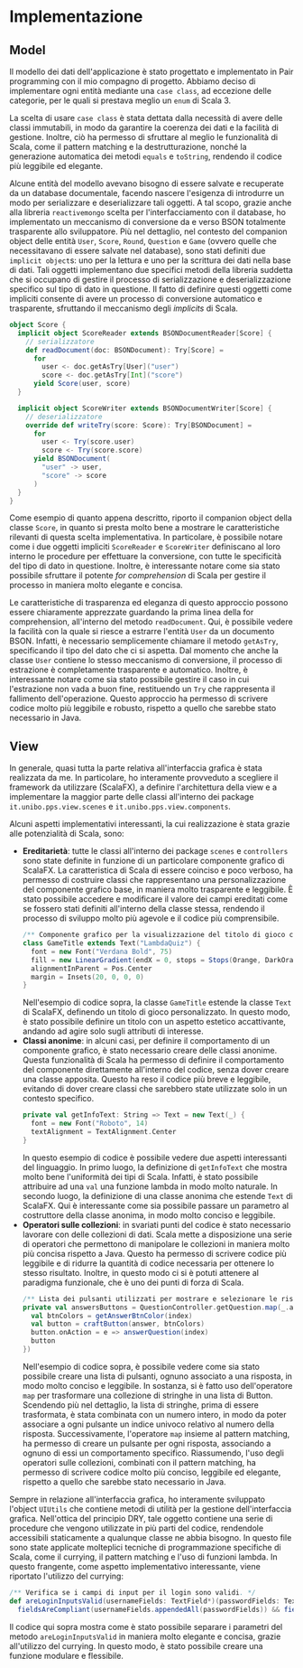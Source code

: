 # Implementazione

## Model
Il modello dei dati dell'applicazione è stato progettato e implementato in Pair programming con il mio compagno di progetto. Abbiamo deciso di implementare ogni entità mediante una `case class`, ad eccezione delle categorie, per le quali si prestava meglio un `enum` di Scala 3.

La scelta di usare `case class` è stata dettata dalla necessità di avere delle classi immutabili, in modo da garantire la coerenza dei dati e la facilità di gestione. Inoltre, ciò ha permesso di sfruttare al meglio le funzionalità di Scala, come il pattern matching e la destrutturazione, nonché la generazione automatica dei metodi `equals` e `toString`, rendendo il codice più leggibile ed elegante.

Alcune entità del modello avevano bisogno di essere salvate e recuperate da un database documentale, facendo nascere l'esigenza di introdurre un modo per serializzare e deserializzare tali oggetti. A tal scopo, grazie anche alla libreria `reactivemongo` scelta per l'interfacciamento con il database, ho implementato un meccanismo di conversione da e verso BSON totalmente trasparente allo sviluppatore. Più nel dettaglio, nel contesto del companion object delle entità `User`, `Score`, `Round`, `Question` e `Game` (ovvero quelle che necessitavano di essere salvate nel database), sono stati definiti due `implicit object`s: uno per la lettura e uno per la scrittura dei dati nella base di dati. Tali oggetti implementano due specifici metodi della libreria suddetta che si occupano di gestire il processo di serializzazione e deserializzazione specifico sul tipo di dato in questione. Il fatto di definire questi oggetti come impliciti consente di avere un processo di conversione automatico e trasparente, sfruttando il meccanismo degli _implicits_ di Scala.
```scala
object Score {
  implicit object ScoreReader extends BSONDocumentReader[Score] {
    // serializzatore
    def readDocument(doc: BSONDocument): Try[Score] =
      for
        user <- doc.getAsTry[User]("user")
        score <- doc.getAsTry[Int]("score")
      yield Score(user, score)
  }

  implicit object ScoreWriter extends BSONDocumentWriter[Score] {
    // deserializzatore
    override def writeTry(score: Score): Try[BSONDocument] =
      for
        user <- Try(score.user)
        score <- Try(score.score)
      yield BSONDocument(
        "user" -> user,
        "score" -> score
      )
  }
}
```
Come esempio di quanto appena descritto, riporto il companion object della classe `Score`, in quanto si presta molto bene a mostrare le caratteristiche rilevanti di questa scelta implementativa. In particolare, è possibile notare come i due oggetti impliciti `ScoreReader` e `ScoreWriter`  definiscano al loro interno le procedure per effettuare la conversione, con tutte le specificità del tipo di dato in questione. Inoltre, è interessante notare come sia stato possibile sfruttare il potente _for comprehension_ di Scala per gestire il processo in maniera molto elegante e concisa. 

Le caratteristiche di trasparenza ed eleganza di questo approccio possono essere chiaramente apprezzate guardando la prima linea della for comprehension, all'interno del metodo `readDocument`. Qui, è possibile vedere la facilità con la quale si riesce a estrarre l'entità `User` da un documento BSON. Infatti, è necessario semplicemente chiamare il metodo `getAsTry`, specificando il tipo del dato che ci si aspetta. Dal momento che anche la classe `User` contiene lo stesso meccanismo di conversione, il processo di estrazione è completamente trasparente e automatico. Inoltre, è interessante notare come sia stato possibile gestire il caso in cui l'estrazione non vada a buon fine, restituendo un `Try` che rappresenta il fallimento dell'operazione. Questo approccio ha permesso di scrivere codice molto più leggibile e robusto, rispetto a quello che sarebbe stato necessario in Java.

## View
In generale, quasi tutta la parte relativa all'interfaccia grafica è stata realizzata da me. In particolare, ho interamente provveduto a scegliere il framework da utilizzare (ScalaFX), a definire l'architettura della view e a implementare la maggior parte delle classi all'interno dei package `it.unibo.pps.view.scenes` e `it.unibo.pps.view.components`.

Alcuni aspetti implementativi interessanti, la cui realizzazione è stata grazie alle potenzialità di Scala, sono:
- **Ereditarietà**: tutte le classi all'interno dei package `scenes` e `controllers` sono state definite in funzione di un particolare componente grafico di ScalaFX. La caratteristica di Scala di essere coinciso e poco verboso, ha permesso di costruire classi che rappresentano una personalizzazione del componente grafico base, in maniera molto trasparente e leggibile. È stato possibile accedere e modificare il valore dei campi ereditati come se fossero stati definiti all'interno della classe stessa, rendendo il processo di sviluppo molto più agevole e il codice più comprensibile. 
  ```scala
  /** Componente grafico per la visualizzazione del titolo di gioco con un aspetto estetico accattivante. */
  class GameTitle extends Text("LambdaQuiz") {
    font = new Font("Verdana Bold", 75)
    fill = new LinearGradient(endX = 0, stops = Stops(Orange, DarkOrange))
    alignmentInParent = Pos.Center
    margin = Insets(20, 0, 0, 0) 
  }
  ```
  Nell'esempio di codice sopra, la classe `GameTitle` estende la classe `Text` di ScalaFX, definendo un titolo di gioco personalizzato. In questo modo, è stato possibile definire un titolo con un aspetto estetico accattivante, andando ad agire solo sugli attributi di interesse.
- **Classi anonime**: in alcuni casi, per definire il comportamento di un componente grafico, è stato necessario creare delle classi anonime. Questa funzionalità di Scala ha permesso di definire il comportamento del componente direttamente all'interno del codice, senza dover creare una classe apposita. Questo ha reso il codice più breve e leggibile, evitando di dover creare classi che sarebbero state utilizzate solo in un contesto specifico.
  ```scala
  private val getInfoText: String => Text = new Text(_) {
    font = new Font("Roboto", 14)
    textAlignment = TextAlignment.Center
  }
  ```
  In questo esempio di codice è possibile vedere due aspetti interessanti del linguaggio. In primo luogo, la definizione di `getInfoText` che mostra molto bene l'uniformità dei tipi di Scala. Infatti, è stato possibile attribuire ad una `val` una funzione lambda in modo molto naturale. In secondo luogo, la definizione di una classe anonima che estende `Text` di ScalaFX. Qui è interessante come sia possibile passare un parametro al costruttore della classe anonima, in modo molto conciso e leggibile.
- **Operatori sulle collezioni**: in svariati punti del codice è stato necessario lavorare con delle collezioni di dati. Scala mette a disposizione una serie di operatori che permettono di manipolare le collezioni in maniera molto più concisa rispetto a Java. Questo ha permesso di scrivere codice più leggibile e di ridurre la quantità di codice necessaria per ottenere lo stesso risultato. Inoltre, in questo modo ci si è potuti attenere al paradigma funzionale, che è uno dei punti di forza di Scala.
  ```scala
  /** Lista dei pulsanti utilizzati per mostrare e selezionare le risposte alle domande */
  private val answersButtons = QuestionController.getQuestion.map(_.answers.zipWithIndex.map { case (answer, index) =>
    val btnColors = getAnswerBtnColor(index)
    val button = craftButton(answer, btnColors)
    button.onAction = e => answerQuestion(index)
    button
  })
  ```
  Nell'esempio di codice sopra, è possibile vedere come sia stato possibile creare una lista di pulsanti, ognuno associato a una risposta, in modo molto conciso e leggibile. In sostanza, si è fatto uso dell'operatore `map` per trasformare una collezione di stringhe in una lista di Button. Scendendo più nel dettaglio, la lista di stringhe, prima di essere trasformata, è stata combinata con un numero intero, in modo da poter associare a ogni pulsante un indice univoco relativo al numero della risposta. Successivamente, l'operatore `map` insieme al pattern matching, ha permesso di creare un pulsante per ogni risposta, associando a ognuno di essi un comportamento specifico. Riassumendo, l'uso degli operatori sulle collezioni, combinati con il pattern matching, ha permesso di scrivere codice molto più conciso, leggibile ed elegante, rispetto a quello che sarebbe stato necessario in Java.

Sempre in relazione all'interfaccia grafica, ho interamente sviluppato l'object `UIUtils` che contiene metodi di utilità per la gestione dell'interfaccia grafica. Nell'ottica del principio DRY, tale oggetto contiene una serie di procedure che vengono utilizzate in più parti del codice, rendendole accessibili staticamente a qualunque classe ne abbia bisogno. In questo file sono state applicate molteplici tecniche di programmazione specifiche di Scala, come il currying, il pattern matching e l'uso di funzioni lambda. In questo frangente, come aspetto implementativo interessante, viene riportato l'utilizzo del currying:
```scala
/** Verifica se i campi di input per il login sono validi. */
def areLoginInputsValid(usernameFields: TextField*)(passwordFields: TextField*): Boolean =
  fieldsAreCompliant(usernameFields.appendedAll(passwordFields)) && fieldsAreDistinct(usernameFields)
```
Il codice qui sopra mostra come è stato possibile separare i parametri del metodo `areLoginInputsValid` in maniera molto elegante e concisa, grazie all'utilizzo del currying. In questo modo, è stato possibile creare una funzione modulare e flessibile.

